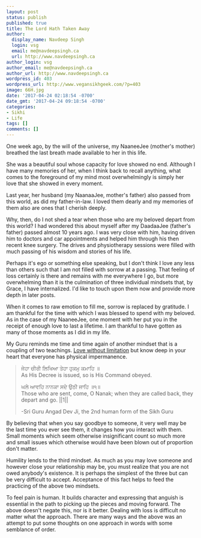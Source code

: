 ```yaml
---
layout: post
status: publish
published: true
title: The Lord Hath Taken Away
author:
  display_name: Navdeep Singh
  login: vsg
  email: me@navdeepsingh.ca
  url: http://www.navdeepsingh.ca
author_login: vsg
author_email: me@navdeepsingh.ca
author_url: http://www.navdeepsingh.ca
wordpress_id: 403
wordpress_url: http://www.vegansikhgeek.com/?p=403
image: 66H.jpg
date: '2017-04-24 02:18:54 -0700'
date_gmt: '2017-04-24 09:18:54 -0700'
categories:
- Sikhi
- Life
tags: []
comments: []
---
```

<p>One week ago, by the will of the universe, my NaaneeJee (mother's mother) breathed the last breath made available to her in this life.</p>
<p>She was a beautiful soul whose capacity for love showed no end. Although I have many memories of her, when I think back to recall anything, what comes to the foreground of my mind most overwhelmingly is simply her love that she showed in every moment.</p>
<p>Last year, her husband (my NaanaaJee, mother's father) also passed from this world, as did my father-in-law. I loved them dearly and my memories of them also are ones that I cherish deeply.</p>
<p>Why, then, do I not shed a tear when those who are my beloved depart from this world? I had wondered this about myself after my DaadaaJee (father's father) passed almost 10 years ago. I was very close with him, having driven him to doctors and car appointments and helped him through his then recent knee surgery. The drives and physiotherapy sessions were filled with much passing of his wisdom and stories of his life.</p>
<p>Perhaps it's ego or something else speaking, but I don't think I love any less than others such that I am not filled with sorrow at a passing. That feeling of loss certainly is there and remains with me everywhere I go, but more overwhelming than it is the culmination of three individual mindsets that, by Grace, I have internalized. I'd like to touch upon them now and provide more depth in later posts.</p>
<p>When it comes to raw emotion to fill me, sorrow is replaced by gratitude. I am thankful for the time with which I was blessed to spend with my beloved. As in the case of my NaaneeJee, one moment with her put you in the receipt of enough love to last a lifetime. I am thankful to have gotten as many of those moments as I did in my life.</p>
<p>My Guru reminds me time and time again of another mindset that is a coupling of two teachings. <a href="http://www.vegansikhgeek.com/perfect-pairings/" target="_blank" rel="noopener noreferrer">Love without limitation</a> but know deep in your heart that everyone has physical impermanence.</p>
<blockquote><p>ਜੇਹਾ ਚੀਰੀ ਲਿਖਿਆ ਤੇਹਾ ਹੁਕਮੁ ਕਮਾਹਿ ॥<br />
As His Decree is issued, so is His Command obeyed.</p>
<p>ਘਲੇ ਆਵਹਿ ਨਾਨਕਾ ਸਦੇ ਉਠੀ ਜਾਹਿ ॥੧॥<br />
Those who are sent, come, O Nanak; when they are called back, they depart and go. ||1||</p>
<p>-Sri Guru Angad Dev Ji, the 2nd human form of the Sikh Guru</p></blockquote>
<p>By believing that when you say goodbye to someone, it very well may be the last time you ever see them, it changes how you interact with them. Small moments  which seem otherwise insignificant count so much more and small issues which otherwise would have been blown out of proportion don't matter.</p>
<p>Humility lends to the third mindset. As much as you may love someone and however close your relationship may be, you must realize that you are not owed anybody's existence. It is perhaps the simplest of the three but can be very difficult to accept. Acceptance of this fact helps to feed the practicing of the above two mindsets.</p>
<p>To feel pain is human. It builds character and expressing that anguish is essential in the path to picking up the pieces and moving forward. The above doesn't negate this, nor is it better. Dealing with loss is difficult no matter what the approach. There are many ways and the above was an attempt to put some thoughts on one approach in words with some semblance of order.</p>
